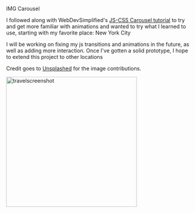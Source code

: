 IMG Carousel

I followed along with WebDevSimplified's [JS-CSS Carousel tutorial](https://github.com/WebDevSimplified/js-css-carousel) to try and get more familiar with animations and wanted to try what I learned to use, starting with my favorite place: New York City

I will be working on fixing my js transitions and animations in the future, as well as adding more interaction. Once I've gotten a solid prototype, I hope to extend this project to other locations 

Credit goes to [Unsplashed](https://unsplash.com/) for the image contributions.


<img width="350" alt="travelscreenshot" src="https://user-images.githubusercontent.com/98899869/160216673-b7fe7082-5d18-4335-9d17-abaf14c1979a.png">
